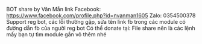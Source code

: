 BOT share by Văn Mẫn
link Facebook: https://www.facebook.com/profile.php?id=nvanman1605
Zalo: 0354500378
Support reg bot, các lỗi thường gặp, sửa tên link fb trong các module có đường dẫn fb của người reg bot
Có thể donate tại:
File share nên là các lệnh mấy bạn tự tìm module gắn vô thêm nhé
